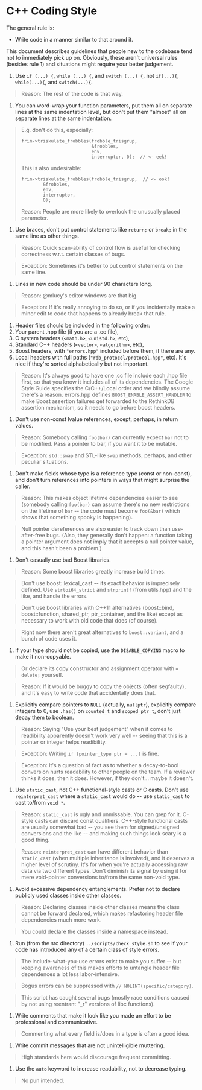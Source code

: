 # C++ Coding Style

The general rule is:

 - Write code in a manner similar to that around it.

This document describes guidelines that people new to the codebase tend not to immediately pick up on.  Obviously, these aren't universal rules (besides rule 1) and situations might require your better judgement.

1. Use `if (...) {`, `while (...) {`, and `switch (...) {`, not `if(...){`, `while(...){`, and `switch(...){`.

  > Reason:  The rest of the code is that way.
  
1. You can word-wrap your function parameters, put them all on separate lines at the same indentation level, but don't put them "almost" all on separate lines at the same indentation.

  > E.g. don't do this, especially:
  >
  >     frim->triskulate_frobbles(frobble_trisgrup,
  >                               &frobbles,
  >                               env,
  >                               interruptor, 0);  // <- eek!
  >
  > This is also undesirable:
  >
  >     frim->triskulate_frobbles(frobble_trisgrup,  // <- ook!
  >             &frobbles,
  >             env,
  >             interruptor,
  >             0);
  >
  > Reason: People are more likely to overlook the unusually placed parameter.

1. Use braces, don't put control statements like `return;` or `break;` in the same line as other things.

  > Reason: Quick scan-ability of control flow is useful for checking correctness w.r.t. certain classes of bugs.

  > Exception: Sometimes it's better to put control statements on the same line.

1. Lines in new code should be under 90 characters long.

  > Reason: @mlucy's editor windows are that big.

  > Exception: If it's really annoying to do so, or if you incidentally make a minor edit to code that happens to already break that rule.

1.  Header files should be included in the following order:
  1. Your parent .hpp file (if you are a .cc file),
  2. C system headers (`<math.h>`, `<unistd.h>`, etc),
  3. Standard C++ headers (`<vector>`, `<algorithm>`, etc),
  4. Boost headers, with `"errors.hpp"` included before them, if there are any.
  5. Local headers with full paths (`"rdb_protocol/protocol.hpp"`, etc).
  It's nice if they're sorted alphabetically but not important.

  > Reason:  It's always good to have one .cc file include each .hpp file first, so that you know it includes all of its dependencies.  The Google Style Guide specifies the C/C++/Local order and we blindly assume there's a reason.  errors.hpp defines `BOOST_ENABLE_ASSERT_HANDLER` to make Boost assertion failures get forwarded to the RethinkDB assertion mechanism, so it needs to go before boost headers.

1. Don't use non-const lvalue references, except, perhaps, in return values.

  > Reason: Somebody calling `foo(bar)` can currently expect `bar` not to be modified.  Pass a pointer to bar, if you want it to be mutable.

  > Exception: `std::swap` and STL-like `swap` methods, perhaps, and other peculiar situations.

1. Don't make fields whose type is a reference type (const or non-const), and don't turn references into pointers in ways that might surprise the caller.

  > Reason: This makes object lifetime dependencies easier to see (somebody calling `foo(bar)` can assume there's no new restrictions on the lifetime of `bar` -- the code must become `foo(&bar)` which shows that something spooky is happening).

  > Null pointer dereferences are also easier to track down than use-after-free bugs.  (Also, they generally don't happen: a function taking a pointer argument does not imply that it accepts a null pointer value, and this hasn't been a problem.)

1. Don't casually use bad Boost libraries.

  > Reason: Some boost libraries greatly increase build times.

  > Don't use boost::lexical_cast -- its exact behavior is imprecisely defined.  Use `strtoi64_strict` and `strprintf` (from utils.hpp) and the like, and handle the errors.

  > Don't use boost libraries with C++11 alternatives (boost::bind, boost::function, shared_ptr, ptr_container, and the like) except as necessary to work with old code that does (of course).

  > Right now there aren't great alternatives to `boost::variant`, and a bunch of code uses it.

1. If your type should not be copied, use the `DISABLE_COPYING` macro to make it non-copyable.

  > Or declare its copy constructor and assignment operator with `= delete;` yourself.

  > Reason: If it would be buggy to copy the objects (often segfaulty), and it's easy to write code that accidentally does that.
  
1. Explicitly compare pointers to `NULL` (actually, `nullptr`), explicitly compare integers to 0, use `.has()` on `counted_t` and `scoped_ptr_t`, don't just decay them to boolean.

  > Reason: Saying "Use your best judgement" when it comes to readibility apparently doesn't work very well -- seeing that this is a pointer or integer helps readibility.
  
  > Exception:  Writing `if (pointer_type ptr = ...)` is fine.
  
  > Exception:  It's a question of fact as to whether a decay-to-bool conversion hurts readability to other people on the team.  If a reviewer thinks it does, then it does.  However, if they don't... maybe it doesn't.
  
1. Use `static_cast`, not C++ functional-style casts or C casts.  Don't use `reinterpret_cast` where a `static_cast` would do -- use `static_cast` to cast to/from `void *`.

  > Reason: `static_cast` is ugly and unmissable.  You can grep for it.  C-style casts can discard const qualifiers.  C++-style functional casts are usually somewhat bad -- you see them for signed/unsigned conversions and the like -- and making such things look scary is a good thing.
  
  > Reason: `reinterpret_cast` can have different behavior than `static_cast` (when multiple inheritance is involved), and it deserves a higher level of scrutiny.  It's for when you're actually accessing raw data via two different types.  Don't diminish its signal by using it for mere void-pointer conversions to/from the same non-void type.

1. Avoid excessive dependency entanglements.  Prefer not to declare publicly used classes inside other classes.

  > Reason: Declaring classes inside other classes means the class cannot be forward declared, which makes refactoring header file dependencies much more work.
  
  > You could declare the classes inside a namespace instead.

1. Run (from the src directory) `../scripts/check_style.sh` to see if your code has introduced any of a certain class of style errors.

  > The include-what-you-use errors exist to make you suffer -- but keeping awareness of this makes efforts to untangle header file dependences a lot less labor-intensive.

  > Bogus errors can be suppressed with `// NOLINT(specific/category)`.

  > This script has caught several bugs (mostly race conditions caused by not using reentrant "_r" versions of libc functions).

1. Write comments that make it look like you made an effort to be professional and communicative.

  > Commenting what every field is/does in a type is often a good idea.

1. Write commit messages that are not unintelligible muttering.

  > High standards here would discourage frequent committing.

1. Use the `auto` keyword to increase readability, not to decrease typing.

  > No pun intended.
